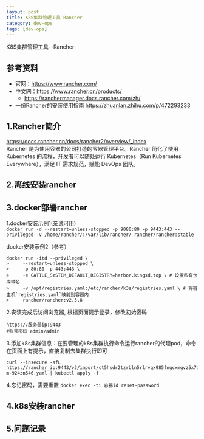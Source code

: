 ```yaml
---
layout: post
title: K8S集群管理工具-Rancher
category: dev-ops
tags: [dev-ops]
---
```


K8S集群管理工具--Rancher

## 参考资料
- 官网：https://www.rancher.com/
- 中文网：https://www.rancher.cn/products/
  - https://ranchermanager.docs.rancher.com/zh/ 
- 一份Rancher的安装使用指南 https://zhuanlan.zhihu.com/p/472293233

## 1.Rancher简介
https://docs.rancher.cn/docs/rancher2/overview/_index  
Rancher 是为使用容器的公司打造的容器管理平台。Rancher 简化了使用 Kubernetes 的流程，开发者可以随处运行 Kubernetes（Run Kubernetes Everywhere），满足 IT 需求规范，赋能 DevOps 团队。

## 2.离线安装rancher

## 3.docker部署rancher
1.docker安装示例1(亲试可用)     
```docker run -d --restart=unless-stopped -p 9080:80 -p 9443:443 --privileged -v /home/rancher/:/var/lib/rancher/ rancher/rancher:stable```

docker安装示例2（参考）
``` 
docker run -itd --privileged \
>     --restart=unless-stopped \
>     -p 80:80 -p 443:443 \
>     -e CATTLE_SYSTEM_DEFAULT_REGISTRY=harbor.kingsd.top \ # 设置私有仓库域名
>     -v /opt/registries.yaml:/etc/rancher/k3s/registries.yaml \ # 将宿主机`registries.yaml`映射到容器内
>     rancher/rancher:v2.5.8
```

2.安装完成后访问浏览器, 根据页面提示登录，修改初始密码    
``` 
https://服务器ip:9443
#账号密码 admin/admin
```

3.添加k8s集群信息：在要管理的k8s集群执行命令运行rancher的代理pod，命令在页面上有提示，直接复制去集群执行即可
``` 
curl --insecure -sfL https://rancher_ip:9443/v3/import/ct5hsdr2tzrbln5rlrvqx985fngcxmgvz5x7dhg799sq6nt92vqwb8_c-m-924zn546.yaml | kubectl apply -f -
```

4.忘记密码，需要重置
```docker exec -ti 容器id reset-password```

## 4.k8s安装rancher

## 5.问题记录